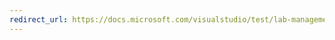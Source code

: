 ```yaml
---
redirect_url: https://docs.microsoft.com/visualstudio/test/lab-management/using-a-lab-environment-for-your-application-lifecycle
---
```


